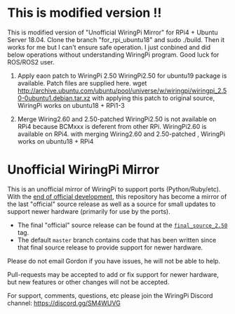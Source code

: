 This is modified version !!
===========================

This is modified version of "Unofficial WiringPi Mirror" for RPi4 + Ubuntu Server 18.04.
Clone the branch "for_rpi_ubuntu18" and sudo ./build.
Then it works for me but I can't ensure safe operation.
I just conbined and did below operations without understanding WiringPi program.
Good luck for ROS/ROS2 user.

1. Apply eaon patch to WiringPi 2.50
WiringPi2.50 for ubuntu19 package is available.
Patch files are supplied here.
 wget http://archive.ubuntu.com/ubuntu/pool/universe/w/wiringpi/wiringpi_2.50-0ubuntu1.debian.tar.xz
with applying this patch to original source, WiringPi works on ubuntu18 + RPi1-3

2. Merge Wiring2.60 and 2.50-patched
WiringPi2.50 is not available on RPi4 because BCMxxx is deferent from other RPi.
WiringPi2.60 is available on RPi4.
with merging Wiring2.60 and 2.50-patched , WiringPi works on ubuntu18 + RPi4


Unofficial WiringPi Mirror
==========================

This is an unofficial mirror of WiringPi to support ports (Python/Ruby/etc).  With the
[end of official development](http://wiringpi.com/wiringpi-deprecated/), this repository
has become a mirror of the last "official" source release as well as a source for small
updates to support newer hardware (primarily for use by the ports).

  * The final "official" source release can be found at the
    [`final_source_2.50`](https://github.com/WiringPi/WiringPi/tree/final_official_2.50) tag.
  * The default `master` branch contains code that has been written since that final source
    release to provide support for newer hardware.

Please do not email Gordon if you have issues, he will not be able to help.

Pull-requests may be accepted to add or fix support for newer hardware, but new features or
other changes will not be accepted.

For support, comments, questions, etc please join the WiringPi Discord channel: https://discord.gg/SM4WUVG
